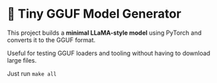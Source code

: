 # 🦙 Tiny GGUF Model Generator

This project builds a **minimal LLaMA-style model** using PyTorch and converts
it to the GGUF format.

Useful for testing GGUF loaders and tooling without having to download large
files.

Just run `make all`
